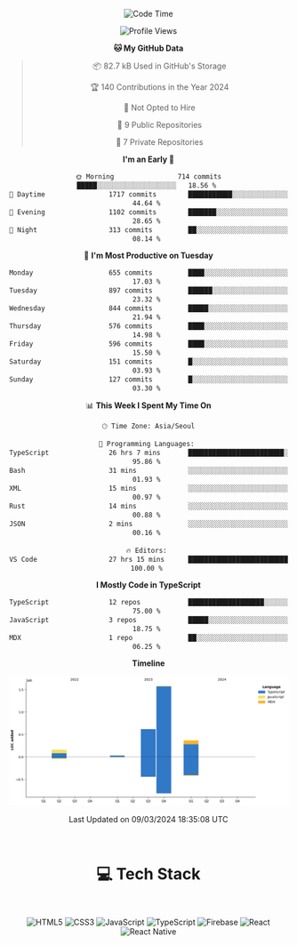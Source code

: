 <div align="center">

  <!--START_SECTION:waka-->
![Code Time](http://img.shields.io/badge/Code%20Time-653%20hrs%2050%20mins-blue)

![Profile Views](http://img.shields.io/badge/Profile%20Views-0-blue)

**🐱 My GitHub Data** 

> 📦 82.7 kB Used in GitHub's Storage 
 > 
> 🏆 140 Contributions in the Year 2024
 > 
> 🚫 Not Opted to Hire
 > 
> 📜 9 Public Repositories 
 > 
> 🔑 7 Private Repositories 
 > 
**I'm an Early 🐤** 

```text
🌞 Morning                714 commits         █████░░░░░░░░░░░░░░░░░░░░   18.56 % 
🌆 Daytime                1717 commits        ███████████░░░░░░░░░░░░░░   44.64 % 
🌃 Evening                1102 commits        ███████░░░░░░░░░░░░░░░░░░   28.65 % 
🌙 Night                  313 commits         ██░░░░░░░░░░░░░░░░░░░░░░░   08.14 % 
```
📅 **I'm Most Productive on Tuesday** 

```text
Monday                   655 commits         ████░░░░░░░░░░░░░░░░░░░░░   17.03 % 
Tuesday                  897 commits         ██████░░░░░░░░░░░░░░░░░░░   23.32 % 
Wednesday                844 commits         █████░░░░░░░░░░░░░░░░░░░░   21.94 % 
Thursday                 576 commits         ████░░░░░░░░░░░░░░░░░░░░░   14.98 % 
Friday                   596 commits         ████░░░░░░░░░░░░░░░░░░░░░   15.50 % 
Saturday                 151 commits         █░░░░░░░░░░░░░░░░░░░░░░░░   03.93 % 
Sunday                   127 commits         █░░░░░░░░░░░░░░░░░░░░░░░░   03.30 % 
```


📊 **This Week I Spent My Time On** 

```text
🕑︎ Time Zone: Asia/Seoul

💬 Programming Languages: 
TypeScript               26 hrs 7 mins       ████████████████████████░   95.86 % 
Bash                     31 mins             ░░░░░░░░░░░░░░░░░░░░░░░░░   01.93 % 
XML                      15 mins             ░░░░░░░░░░░░░░░░░░░░░░░░░   00.97 % 
Rust                     14 mins             ░░░░░░░░░░░░░░░░░░░░░░░░░   00.88 % 
JSON                     2 mins              ░░░░░░░░░░░░░░░░░░░░░░░░░   00.16 % 

🔥 Editors: 
VS Code                  27 hrs 15 mins      █████████████████████████   100.00 % 
```

**I Mostly Code in TypeScript** 

```text
TypeScript               12 repos            ███████████████████░░░░░░   75.00 % 
JavaScript               3 repos             █████░░░░░░░░░░░░░░░░░░░░   18.75 % 
MDX                      1 repo              ██░░░░░░░░░░░░░░░░░░░░░░░   06.25 % 
```



**Timeline**

![Lines of Code chart](https://raw.githubusercontent.com/SONGDAM/SONGDAM/master/assets/bar_graph.png)


 Last Updated on 09/03/2024 18:35:08 UTC
<!--END_SECTION:waka-->

  
 <br>
  
# 💻 Tech Stack
  
</div>

</br>

<div align="center">

   ![HTML5](https://img.shields.io/badge/html5-%23E34F26.svg?style=for-the-badge&logo=html5&logoColor=white) ![CSS3](https://img.shields.io/badge/css3-%231572B6.svg?style=for-the-badge&logo=css3&logoColor=white) ![JavaScript](https://img.shields.io/badge/javascript-%23323330.svg?style=for-the-badge&logo=javascript&logoColor=%23F7DF1E) 
 ![TypeScript](https://img.shields.io/badge/typescript-%23007ACC.svg?style=for-the-badge&logo=typescript&logoColor=white)
  ![Firebase](https://img.shields.io/badge/firebase-%23039BE5.svg?style=for-the-badge&logo=firebase) 
 ![React](https://img.shields.io/badge/react-%2320232a.svg?style=for-the-badge&logo=react&logoColor=%2361DAFB) ![React Native](https://img.shields.io/badge/react_native-%2320232a.svg?style=for-the-badge&logo=react&logoColor=%2361DAFB) 

 
</div>
